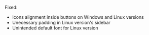 Fixed:
  - Icons alignment inside buttons on Windows and Linux versions
  - Unecessary padding in Linux version's sidebar
  - Unintended default font for Linux version
